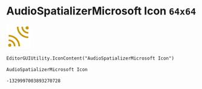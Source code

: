 # AudioSpatializerMicrosoft Icon `64x64`
<img src="/img/AudioSpatializerMicrosoft%20Icon.png" width=64 height=64>

``` CSharp
EditorGUIUtility.IconContent("AudioSpatializerMicrosoft Icon")
```
```
AudioSpatializerMicrosoft Icon
```
```
-1329997003893270728
```

